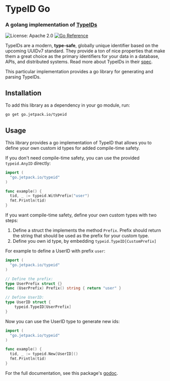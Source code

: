 # TypeID Go
### A golang implementation of [TypeIDs](https://github.com/jetpack-io/typeid)
![License: Apache 2.0](https://img.shields.io/github/license/jetpack-io/typeid-go) [![Go Reference](https://pkg.go.dev/badge/go.jetpack.io/typeid.svg)](https://pkg.go.dev/go.jetpack.io/typeid)

TypeIDs are a modern, **type-safe**, globally unique identifier based on the upcoming
UUIDv7 standard. They provide a ton of nice properties that make them a great choice
as the primary identifiers for your data in a database, APIs, and distributed systems.
Read more about TypeIDs in their [spec](https://github.com/jetpack-io/typeid).

This particular implementation provides a go library for generating and parsing TypeIDs.

## Installation

To add this library as a dependency in your go module, run:

```bash
go get go.jetpack.io/typeid
```

## Usage
This library provides a go implementation of TypeID that allows you
to define your own custom id types for added compile-time safety.

If you don't need compile-time safety, you can use the provided `typeid.AnyID` directly:
  
```go
import (
  "go.jetpack.io/typeid"
)

func example() {
  tid, _ := typeid.WithPrefix("user")
  fmt.Println(tid)
}
```

If you want compile-time safety, define your own custom types with two steps:
1. Define a struct the implements the method `Prefix`. Prefix should return the
   string that should be used as the prefix for your custom type.
2. Define you own id type, by embedding `typeid.TypeID[CustomPrefix]`

For example to define a UserID with prefix `user`:
```go
import (
  "go.jetpack.io/typeid"
)

// Define the prefix:
type UserPrefix struct {}
func (UserPrefix) Prefix() string { return "user" }

// Define UserID:
type UserID struct {
	typeid.TypeID[UserPrefix]
}
```

Now you can use the UserID type to generate new ids:

```go
import (
  "go.jetpack.io/typeid"
)

func example() {
  tid, _ := typeid.New[UserID]()
  fmt.Println(tid)
}
```

For the full documentation, see this package's [godoc](https://pkg.go.dev/go.jetpack.io/typeid).
